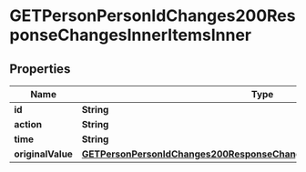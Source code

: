 

# GETPersonPersonIdChanges200ResponseChangesInnerItemsInner


## Properties

| Name | Type | Description | Notes |
|------------ | ------------- | ------------- | -------------|
|**id** | **String** |  |  [optional] |
|**action** | **String** |  |  [optional] |
|**time** | **String** |  |  [optional] |
|**originalValue** | [**GETPersonPersonIdChanges200ResponseChangesInnerItemsInnerOriginalValue**](GETPersonPersonIdChanges200ResponseChangesInnerItemsInnerOriginalValue.md) |  |  [optional] |



